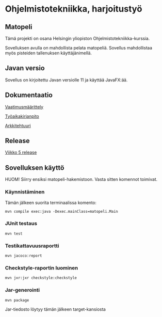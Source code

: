 # Ohjelmistotekniikka, harjoitustyö

## Matopeli

Tämä projekti on osana Helsingin yliopiston Ohjelmistotekniikka-kurssia. 

Sovelluksen avulla on mahdollista pelata matopeliä. Sovellus mahdollistaa myös pisteiden tallenuksen käyttäjänimellä.

## Javan versio

Sovellus on kirjoitettu Javan versiolle 11 ja käyttää JavaFX:ää. 

## Dokumentaatio

[Vaatimusmäärittely](https://github.com/limi96/ot-harjoitustyo/blob/master/dokumentaatio/vaatimusmaarittely.md)

[Työaikakirjanpito](https://github.com/limi96/ot-harjoitustyo/blob/master/dokumentaatio/tyoaikakirjanpito.md)

[Arkkitehtuuri](https://github.com/limi96/ot-harjoitustyo/blob/master/dokumentaatio/arkkitehtuuri.md)

## Release

[Viikko 5 release](https://github.com/limi96/ot-harjoitustyo/releases/tag/viikko5)

## Sovelluksen käyttö

HUOM! Siirry ensiksi matopeli-hakemistoon. Vasta sitten komennot toimivat. 

### Käynnistäminen
 Tämän jälkeen suorita terminaalissa komento:

```
mvn compile exec:java -Dexec.mainClass=matopeli.Main
```

### JUnit testaus

```
mvn test
```

### Testikattavuusraportti 


```
mvn jacoco:report
```

### Checkstyle-raportin luominen
```
mvn jxr:jxr checkstyle:checkstyle
```

### Jar-generointi

```
mvn package
```
Jar-tiedosto löytyy tämän jälkeen target-kansiosta



